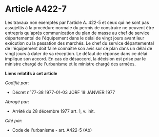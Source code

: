 # Article A422-7

Les travaux non exemptés par l'article A. 422-5 et ceux qui ne sont pas assujettis à la procédure normale du permis de
construire ne peuvent être entrepris qu'après communication du plan de masse au chef de service départemental de l'équipement
dans le délai de vingt jours avant leur exécution ou la passation des marchés. Le chef du service départemental de
l'équipement doit faire connaître son avis sur ce plan dans un délai de vingt jours à dater de sa réception. Le défaut de
réponse dans ce délai implique son accord. En cas de désaccord, la décision est prise par le ministre chargé de l'urbanisme
et le ministre chargé des armées.

**Liens relatifs à cet article**

_Codifié par_:

  - Décret n°77-38 1977-01-03 JORF 18 JANVIER 1977

_Abrogé par_:

  - Arrêté du 28 décembre 1977 art. 1, v. init.

_Cité par_:

  - Code de l'urbanisme - art. A422-5 (Ab)
